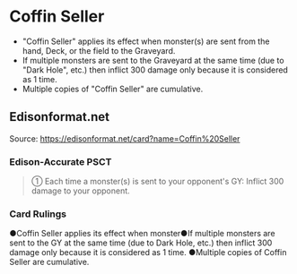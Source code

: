 # Coffin Seller

*   "Coffin Seller" applies its effect when monster(s) are sent from the hand, Deck, or the field to the Graveyard.
*   If multiple monsters are sent to the Graveyard at the same time (due to "Dark Hole", etc.) then inflict 300 damage only because it is considered as 1 time.
*   Multiple copies of "Coffin Seller" are cumulative.

## Edisonformat.net

Source: https://edisonformat.net/card?name=Coffin%20Seller

### Edison-Accurate PSCT

> ① Each time a monster(s) is sent to your opponent's GY: Inflict 300 damage to your opponent.

### Card Rulings

●Coffin Seller applies its effect when monster●If multiple monsters are sent to the GY at the same time (due to Dark Hole, etc.) then inflict 300 damage only because it is considered as 1 time.
●Multiple copies of Coffin Seller are cumulative.
            